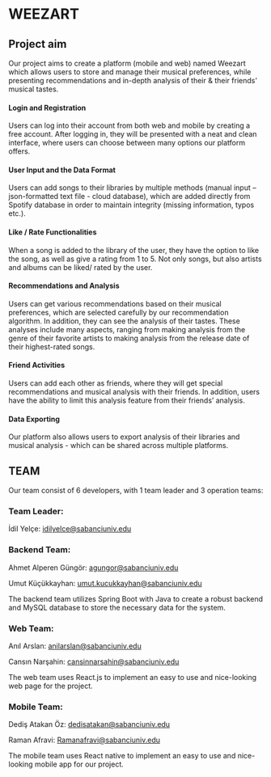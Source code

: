 # WEEZART

## Project aim 
Our project aims to create a platform (mobile and web) named Weezart which allows users to store and manage their musical preferences, while presenting recommendations and in-depth analysis of their & their friends' musical tastes. 
#### Login and Registration
Users can log into their account from both web and mobile by creating a free account. After logging in, they will be presented with a neat and clean interface, where users can choose between many options our platform offers.
#### User Input and the Data Format
Users can add songs to their libraries by multiple methods (manual input – json-formatted text file - cloud database), which are added directly from Spotify database in order to maintain integrity (missing information, typos etc.). 
#### Like / Rate Functionalities
When a song is added to the library of the user, they have the option to like the song, as well as give a rating from 1 to 5. Not only songs, but also artists and albums can be liked/ rated by the user.
#### Recommendations and Analysis
Users can get various recommendations based on their musical preferences, which are selected carefully by our recommendation algorithm. In addition, they can see the analysis of their tastes. These analyses include many aspects, ranging from making analysis from the genre of their favorite artists to making analysis from the release date of their highest-rated songs. 
#### Friend Activities
Users can add each other as friends, where they will get special recommendations and musical analysis with their friends. In addition, users have the ability to limit this analysis feature from their friends’ analysis.
#### Data Exporting
Our platform also allows users to export analysis of their libraries and musical analysis - which can be shared across multiple platforms. 

## TEAM
Our team consist of 6 developers, with 1 team leader and 3 operation teams:

### Team Leader: 

İdil Yelçe: idilyelce@sabanciuniv.edu

### Backend Team:

Ahmet Alperen Güngör: agungor@sabanciuniv.edu

Umut Küçükkayhan: umut.kucukkayhan@sabanciuniv.edu

The backend team utilizes Spring Boot with Java to create a robust backend and MySQL database to store the necessary data for the system.

### Web Team:

Anıl Arslan: anilarslan@sabanciuniv.edu 

Cansın Narşahin: cansinnarsahin@sabanciuniv.edu

The web team uses React.js to implement an easy to use and nice-looking web page for the project.

### Mobile Team:

Dediş Atakan Öz: dedisatakan@sabanciuniv.edu

Raman Afravi: Ramanafravi@sabanciuniv.edu

The mobile team uses React native to implement an easy to use and nice-looking mobile app for our project.
